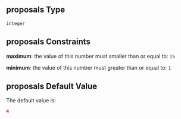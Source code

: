 ## proposals Type

`integer`

## proposals Constraints

**maximum**: the value of this number must smaller than or equal to: `15`

**minimum**: the value of this number must greater than or equal to: `1`

## proposals Default Value

The default value is:

```json
4
```
